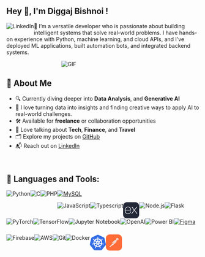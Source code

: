 ## Hey 👋, I'm Diggaj Bishnoi !

<a href='https://www.linkedin.com/in/diggaj-bishnoi-b84b6925a/'><img align='left' alt="LinkedIn" src="https://raw.githubusercontent.com/rahul-jha98/rahul-jha98/561d474902b59c7429ec22bb73e225696c27b202/assets/linkedin.svg" height='18px'/></a>

🔧 I’m a versatile developer who is passionate about building intelligent systems that solve real-world problems. I have hands-on experience with Python, machine learning, and cloud APIs, and I’ve deployed ML applications, built automation bots, and integrated backend systems.
<br/>

<img align="right" alt="GIF" src="https://media0.giphy.com/media/v1.Y2lkPTc5MGI3NjExbnVzcXYyaDlqZzd5NmpzdThoNHljM3k2NXl1bWsyYTJmNW9teHJoZyZlcD12MV9pbnRlcm5hbF9naWZfYnlfaWQmY3Q9Zw/LaVp0AyqR5bGsC5Cbm/giphy.gif" width="360px"/>

<br/>


## 🎒 About Me

* 🔍 Currently diving deeper into **Data Analysis**, and **Generative AI**
* 🎯 I love turning data into insights and finding creative ways to apply AI to real-world challenges.
* 🛠️ Available for **freelance** or collaboration opportunities
* 🧠 Love talking about **Tech**, **Finance**, and **Travel**
* 🗂️ Explore my projects on [GitHub](https://github.com/diggajbishnoi)
* 📬 Reach out on [LinkedIn]([https://www.linkedin.com/in/diggajbishnoi/](https://www.linkedin.com/in/diggaj-bishnoi-b84b6925a/))


<br>

## 🔨 Languages and Tools:
<!-- Programming Languages -->
<a href="https://www.python.org" target="_blank"><img align="left" alt="Python" height ="42px" src="https://raw.githubusercontent.com/rahul-jha98/github_readme_icons/main/language_and_tools/square/python/python.svg"></a>
<a href="https://www.cprogramming.com/" target="_blank"><img align="left" alt="C" height ="42px" src="https://user-images.githubusercontent.com/25181517/192106070-46255bcf-65e6-4c6b-a296-bf8d0d8fb2a7.png"></a>
<a href="https://www.mysql.com/" target="_blank"><img src="https://raw.githubusercontent.com/Thomas-George-T/Thomas-George-T/master/assets/mysql.svg" alt="MySQL" height='42px'/></a>
<a href="https://www.php.net/" target="_blank"><img align="left" src="https://symbols.getvecta.com/stencil_28/61_sql-database-generic.90b41636a8.png" alt="PHP" height="42px"/></a> 

<!-- Backend & API Development -->
<a href="https://developer.mozilla.org/en-US/docs/Web/JavaScript" target="_blank"><img align="left" alt="JavaScript" height ="42px" src="https://raw.githubusercontent.com/rahul-jha98/github_readme_icons/main/language_and_tools/square/javascript/javascript.svg"></a>
<a href="https://www.typescriptlang.org/" target="_blank"><img align="left" alt="Typescript" height ="42px" src="https://raw.githubusercontent.com/rahul-jha98/github_readme_icons/main/language_and_tools/square/typescript/typescript.svg"></a>
<a href="https://expressjs.com/" target="_blank"><img align="left" alt="Express" height ="42px" src="https://github.com/tandpfun/skill-icons/raw/main/icons/ExpressJS-Dark.svg"></a>
<a href="https://nodejs.org" target="_blank"><img align="left" alt="Node.js" height ="42px" src="https://raw.githubusercontent.com/rahul-jha98/github_readme_icons/main/language_and_tools/square/node/node.svg"></a>
<a href="https://flask.palletsprojects.com/en/stable/" target="_blank"><img src="https://camo.githubusercontent.com/f88b677ff3ec3c33f3bcce9db1d969417cf1a8b4fcf9303aad5deaff626cc4b8/68747470733a2f2f696d672e69636f6e73382e636f6d2f3f73697a653d3130302669643d6577474f436c55746d46583426666f726d61743d706e6726636f6c6f723d303030303030" align="left" alt="Flask" height='42px'/></a>

<!-- AI, ML & Generative AI -->
<a href="https://pytorch.org/" target="_blank"><img align="left" src="https://raw.githubusercontent.com/rahul-jha98/github_readme_icons/main/language_and_tools/square/pytorch/pytorch.svg" alt="PyTorch" height="42px"/></a> 
<a href="https://www.tensorflow.org" target="_blank"><img align="left" src="https://raw.githubusercontent.com/rahul-jha98/github_readme_icons/main/language_and_tools/square/tensorflow/tensorflow.svg" alt="TensorFlow" height="42px"/></a> 
<a href="https://jupyter.org/" target="_blank"><img align="left" alt="Jupyter Notebook" height ="42px" src="https://user-images.githubusercontent.com/25181517/183914128-3fc88b4a-4ac1-40e6-9443-9a30182379b7.png"></a>
<a href="https://openai.com/" target="_blank"><img align="left" alt="OpenAI" height ="42px" src="https://upload.wikimedia.org/wikipedia/commons/4/4d/OpenAI_Logo.svg"></a>

<!-- Data Analysis & BI -->
<a href="https://powerbi.microsoft.com/" target="_blank"><img align="left" alt="Power BI" height ="42px" src="https://upload.wikimedia.org/wikipedia/commons/c/cf/New_Power_BI_Logo.svg"></a>

<!-- Cloud & Backend Services -->
<a href="https://firebase.google.com/" target="_blank"><img align="left" src="https://raw.githubusercontent.com/rahul-jha98/github_readme_icons/main/language_and_tools/square/firebase/firebase.svg" alt="Firebase" height ="42px"/></a>
<a href="https://aws.amazon.com/" target="_blank"><img src="https://camo.githubusercontent.com/642a86e237f50c880c0da224a33e72abb14d3ee449a4ed738ad4fc0919dc5d81/68747470733a2f2f696d672e69636f6e73382e636f6d2f3f73697a653d3130302669643d333330333926666f726d61743d706e6726636f6c6f723d303030303030" align="left" alt="AWS" height='42px'/></a>

<!-- DevOps & Tools -->
<a href="https://git-scm.com/" target="_blank"><img src="https://raw.githubusercontent.com/rahul-jha98/github_readme_icons/main/language_and_tools/square/git-scm/git-scm.svg" align="left" alt="Git" height='42px'/></a>
<a href="https://www.docker.com/" target="_blank"><img src="https://user-images.githubusercontent.com/25181517/117207330-263ba280-adf4-11eb-9b97-0ac5b40bc3be.png" align="left" alt="Docker" height='42px'/></a>
<a href="https://kubernetes.io/" target="_blank"><img src="https://raw.githubusercontent.com/devicons/devicon/master/icons/kubernetes/kubernetes-plain.svg" align="left" alt="Kubernetes" height='42px'/></a>
<a href="https://www.postman.com/" target="_blank"><img src="https://raw.githubusercontent.com/tandpfun/skill-icons/65dea6c4eaca7da319e552c09f4cf5a9a8dab2c8/icons/Postman.svg" align="left" alt="Postman" height='42px'/></a>

<!-- Design -->
<a href="https://www.figma.com/" target="_blank"><img src="https://raw.githubusercontent.com/rahul-jha98/github_readme_icons/main/language_and_tools/square/figma/figma.svg" alt="Figma" height='42px'/></a>

<br>
